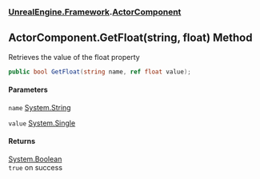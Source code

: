 ### [UnrealEngine.Framework](./UnrealEngine-Framework.md 'UnrealEngine.Framework').[ActorComponent](./ActorComponent.md 'UnrealEngine.Framework.ActorComponent')
## ActorComponent.GetFloat(string, float) Method
Retrieves the value of the float property  
```csharp
public bool GetFloat(string name, ref float value);
```
#### Parameters
<a name='UnrealEngine-Framework-ActorComponent-GetFloat(string_float)-name'></a>
`name` [System.String](https://docs.microsoft.com/en-us/dotnet/api/System.String 'System.String')  
  
<a name='UnrealEngine-Framework-ActorComponent-GetFloat(string_float)-value'></a>
`value` [System.Single](https://docs.microsoft.com/en-us/dotnet/api/System.Single 'System.Single')  
  
#### Returns
[System.Boolean](https://docs.microsoft.com/en-us/dotnet/api/System.Boolean 'System.Boolean')  
`true` on success  
